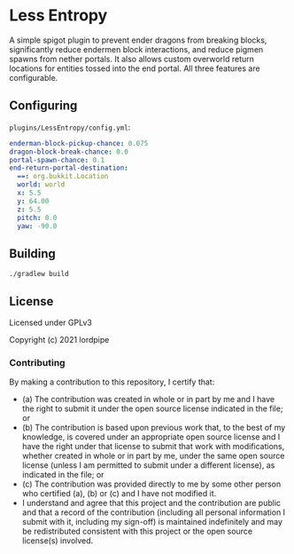 # Less Entropy

A simple spigot plugin to prevent ender dragons from breaking blocks, significantly reduce endermen block interactions, and reduce pigmen spawns from nether portals. It also allows custom overworld return locations for entities tossed into the end portal. All three features are configurable.

## Configuring

`plugins/LessEntropy/config.yml`:

```yaml
enderman-block-pickup-chance: 0.075
dragon-block-break-chance: 0.0
portal-spawn-chance: 0.1
end-return-portal-destination:
  ==: org.bukkit.Location
  world: world
  x: 5.5
  y: 64.00
  z: 5.5
  pitch: 0.0
  yaw: -90.0
```

## Building

```shell
./gradlew build
```

## License

Licensed under GPLv3

Copyright (c) 2021 lordpipe

### Contributing

By making a contribution to this repository, I certify that:

* (a) The contribution was created in whole or in part by me and I have the right to submit it under the open source license indicated in the file; or
* (b) The contribution is based upon previous work that, to the best of my knowledge, is covered under an appropriate open source license and I have the right under that license to submit that work with modifications, whether created in whole or in part by me, under the same open source license (unless I am permitted to submit under a different license), as indicated in the file; or
* (c) The contribution was provided directly to me by some other person who certified (a), (b) or (c) and I have not modified it.
* I understand and agree that this project and the contribution are public and that a record of the contribution (including all personal information I submit with it, including my sign-off) is maintained indefinitely and may be redistributed consistent with this project or the open source license(s) involved.
